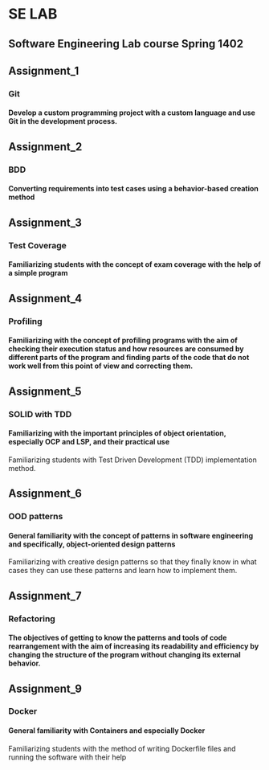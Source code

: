 # SE LAB

## Software Engineering Lab course Spring 1402

## Assignment_1

### Git
#### Develop a custom programming project with a custom language and use Git in the development process.

## Assignment_2

### BDD
#### Converting requirements into test cases using a behavior-based creation method

## Assignment_3

### Test Coverage
#### Familiarizing students with the concept of exam coverage with the help of a simple program

## Assignment_4

### Profiling
#### Familiarizing with the concept of profiling programs with the aim of checking their execution status and how resources are consumed by different parts of the program and finding parts of the code that do not work well from this point of view and correcting them.

## Assignment_5

### SOLID with TDD
#### Familiarizing with the important principles of object orientation, especially OCP and LSP, and their practical use
Familiarizing students with Test Driven Development (TDD) implementation method.

## Assignment_6

### OOD patterns
#### General familiarity with the concept of patterns in software engineering and specifically, object-oriented design patterns
Familiarizing with creative design patterns so that they finally know in what cases they can use these patterns and learn how to implement them.

## Assignment_7

### Refactoring
#### The objectives of getting to know the patterns and tools of code rearrangement with the aim of increasing its readability and efficiency by changing the structure of the program without changing its external behavior.

## Assignment_9

### Docker
#### General familiarity with Containers and especially Docker
Familiarizing students with the method of writing Dockerfile files and running the software with their help

